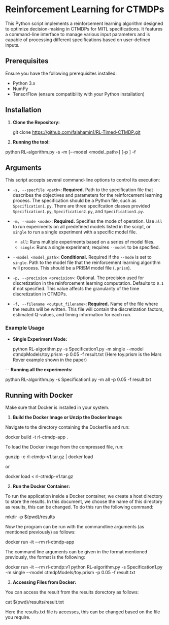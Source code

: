 # Reinforcement Learning for CTMDPs

This Python script implements a reinforcement learning algorithm designed to optimize decision-making in CTMDPs for MITL specifications. It features a command-line interface to manage various input parameters and is capable of processing different specifications based on user-defined inputs.

## Prerequisites

Ensure you have the following prerequisites installed:
- Python 3.x
- NumPy
- TensorFlow (ensure compatibility with your Python installation)


## Installation

1. **Clone the Repository:**
   
   git clone https://github.com/falahamin1/RL-Timed-CTMDP.git

2. **Running the tool:**

python RL-algorithm.py -s <specfile> -m <mode> [--model <model_path>] [-p <precision>] -f <filename>

## Arguments

This script accepts several command-line options to control its execution:

- `-s, --specfile <path>`: **Required.** Path to the specification file that describes the objectives and parameters for the reinforcement learning process. The specification should be a Python file, such as `Specification1.py`. There are three specifcation classes provided `Specification1.py`, `Specification2.py`, and `Specification3.py`.

- `-m, --mode <mode>`: **Required.** Specifies the mode of operation. Use `all` to run experiments on all predefined models listed in the script, or `single` to run a single experiment with a specific model file.
  - `all`: Runs multiple experiments based on a series of model files.
  - `single`: Runs a single experiment; requires `--model` to be specified.

- `--model <model_path>`: **Conditional.** Required if the `--mode` is set to `single`. Path to the model file that the reinforcement learning algorithm will process. This should be a PRISM model file (`.prism`).

- `-p, --precision <precision>`: Optional. The precision used for discretization in the reinforcement learning computation. Defaults to `0.1` if not specified. This value affects the granularity of the time discretization in CTMDPs.

- `-f, --filename <output_filename>`: **Required.** Name of the file where the results will be written. This file will contain the discretization factors, estimated Q-values, and timing information for each run.

### Example Usage

- **Single Experiment Mode:**

  python RL-algorithm.py -s Specification1.py -m single --model ctmdpModels/toy.prism -p 0.05 -f result.txt
  (Here toy.prism is the Mars Rover example shown in the paper)

-- **Running all the experiments:**

  python RL-algorithm.py -s Specification1.py -m all -p 0.05 -f result.txt


  ## Running with Docker
  
  Make sure that Docker is installed in your system.

1. **Build the Docker Image or Unzip the Docker Image:**

 Navigate to the directory containing the Dockerfile and run:

docker build -t rl-ctmdp-app .


To load the Docker image from the compressed file, run:


gunzip -c rl-ctmdp-v1.tar.gz | docker load 

or 

docker load < rl-ctmdp-v1.tar.gz



2. **Run the Docker Container:**

To run the application inside a Docker container, we create a host directory to store the results. In this document, we choose the name of this directory as results, this can be changed. To do this run the following command: 

mkdir -p $(pwd)/results

Now the program can be run with the commandline arguments (as mentioned previously) as follows:

docker run -it --rm rl-ctmdp-app

The command line arguments can be given in the format mentioned previously, the format is the following:

docker run -it --rm rl-ctmdp:v1 python RL-algorithm.py -s Specification1.py -m single --model ctmdpModels/toy.prism -p 0.05 -f result.txt

3. **Accessing Files from Docker:**

You can access the result from the results dorectory as follows:

cat $(pwd)/results/result.txt

Here the results.txt file is accesses, this can be changed based on the file you require.




